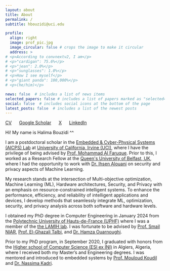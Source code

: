 ```yaml
---
layout: about
title: About
permalink: /
subtitle: hbouzidi@uci.edu

profile:
  align: right
  image: prof_pic.jpg
  image_circular: false # crops the image to make it circular
  address: >
# <p>According to convnextv2, I am</p>
# <p>"cardigan": 75.6%</p>
# <p>"jean": 2.0%</p>
# <p>"sunglasses": 1.0%</p>
# <p>How I see myself</p>
# <p>"giant panda": 100,000%</p>
# <p>(he/him)</p>

news: false  # includes a list of news items
selected_papers: false # includes a list of papers marked as "selected={true}"
social: false  # includes social icons at the bottom of the page
latest_posts: false  # includes a list of the newest posts
---
```


[CV](/assets/pdf/Halima_Bouzidi_CV.pdf) &nbsp;&nbsp;&nbsp;&nbsp; [Google Scholar](https://scholar.google.com/citations?user=sI0ity4AAAAJ&hl=en) &nbsp;&nbsp;&nbsp;&nbsp; [X](https://twitter.com/HalimaBouzidi1) &nbsp;&nbsp;&nbsp;&nbsp; [LinkedIn](https://www.linkedin.com/in/halimabouzidi/)

<!-- **Some text, maybe for later** -->

Hi! My name is Halima Bouzidi ^^

I am a postdoctoral scholar in the [Embedded & Cyber-Physical Systems (AICPS) Lab](https://aicps.eng.uci.edu/) at [University of California, Irvine (UCI)](https://uci.edu/), where I have the privilege of being advised by [Prof. Mohammad Al Faruque](https://aicps.eng.uci.edu/people-2/). Prior to this, I worked as a Research Fellow at the [Queen's University of Belfast, UK](https://www.qub.ac.uk/), where I had the opportunity to work with [Dr. Ihsen Alouani](https://sites.google.com/view/ihsen-alouani) on security and privacy aspects of Machine Learning.

My research stands at the intersection of Multi-objective optimization, Machine Learning (ML), Hardware architectures, Security, and Privacy with an emphasis on resource-constrained intelligent systems. To enhance the performance, efficiency, and reliability of intelligent applications and devices, I develop methods that seamlessly integrate ML, optimization, security, and privacy analysis across both software and hardware levels.

I obtained my PhD degree in Computer Engineering in January 2024 from the [Polytechnic University of Hauts-de-France (UPHF)](https://www.uphf.fr/en) where I was a member of the [the LAMIH lab](https://www.uphf.fr/lamih). I was fortunate to be advised by [Prof. Smail NIAR](https://www.uphf.fr/lamih/membres/niar_smail), [Prof. El-Ghazali Talbi](https://www.cristal.univ-lille.fr/~talbi/indexf043.html?n=Main.Biography), and [Dr. Hamza Ouarnoughi](https://www.uphf.fr/lamih/membres/ouarnoughi_hamza).

Prior to my PhD program, in September 2020, I graduated with honors from the [Higher school of Computer Science (ESI ex INI)](https://www.esi.dz/en/home/) in Algiers, Algeria, where I received both my Master’s and Engineering degrees. I was mentored and introduced to embedded systems by [Prof. Mouloud Koudil](https://www.linkedin.com/in/mouloud-koudil-3a07ab24/?originalSubdomain=dz) and [Dr. Nassima Kadri](https://www.linkedin.com/in/kadri-nassima-909588131/).
